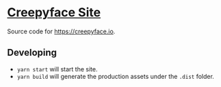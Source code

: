 # [Creepyface Site](https://creepyface.io)

Source code for https://creepyface.io.

## Developing

- `yarn start` will start the site.
- `yarn build` will generate the production assets under the `.dist` folder.
